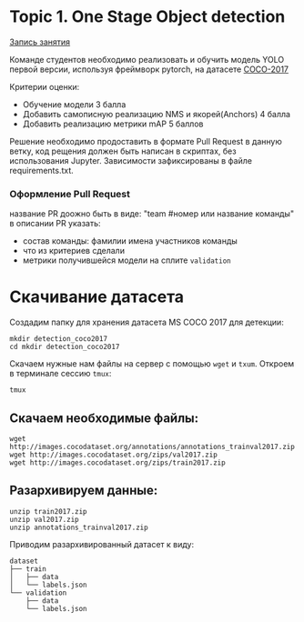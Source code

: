 # Topic 1. One Stage Object detection

[Запись занятия]()

Команде студентов необходимо реализовать и обучить модель YOLO первой версии, используя фреймворк pytorch, на датасете [COCO-2017](https://docs.voxel51.com/user_guide/dataset_zoo/datasets.html#dataset-zoo-coco-2017)

Критерии оценки:
- Обучение модели 3 балла
- Добавить самописную реализацию NMS и якорей(Anchors) 4 балла
- Добавить реализацию метрики mAP 5 баллов

Решение необходимо продоставить в формате Pull Request в данную ветку, код рещения должен быть написан в скриптах, без использования Jupyter.
Зависимости зафиксированы в файле requirements.txt.

### Оформление Pull Request
название PR доожно быть в виде: "team #номер или название команды"
в описании PR указать:
- состав команды: фамилии имена участников команды
- что из критериев сделали
- метрики получившейся модели на сплите `validation`

# Скачивание датасета

Создадим папку для хранения датасета MS COCO 2017 для детекции:
```
mkdir detection_coco2017
cd mkdir detection_coco2017
```

Скачаем нужные нам файлы на сервер с помощью `wget` и `txum`.
Откроем в терминале сессию `tmux`:
```
tmux
```

## Скачаем необходимые файлы:
```
wget http://images.cocodataset.org/annotations/annotations_trainval2017.zip
wget http://images.cocodataset.org/zips/val2017.zip
wget http://images.cocodataset.org/zips/train2017.zip
```

## Разархивируем данные:
```
unzip train2017.zip
unzip val2017.zip
unzip annotations_trainval2017.zip
```

Приводим разархивированный датасет к виду:
```
dataset
├── train
│   ├── data
│   └── labels.json
└── validation
    ├── data
    └── labels.json
```



